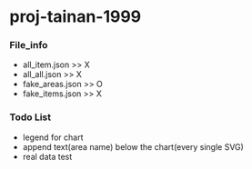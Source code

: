 # proj-tainan-1999

### File_info
- all_item.json >> X
- all_all.json >> X
- fake_areas.json >> O
- fake_items.json >> X

### Todo List
- legend for chart
- append text(area name) below the chart(every single SVG)
- real data test
